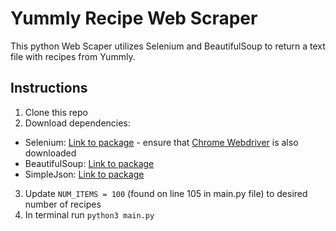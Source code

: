 # Yummly Recipe Web Scraper
This python Web Scaper utilizes Selenium and BeautifulSoup to return a text file with recipes from Yummly.

## Instructions
1) Clone this repo
2) Download dependencies:
  * Selenium: [Link to package](https://pypi.org/project/selenium/) - ensure that [Chrome Webdriver](http://chromedriver.chromium.org/downloads) is also downloaded
  * BeautifulSoup: [Link to package](https://pypi.org/project/beautifulsoup4/)
  * SimpleJson: [Link to package](https://pypi.org/project/simplejson/)
3) Update ```NUM_ITEMS = 100``` (found on line 105 in main.py file) to desired number of recipes
4) In terminal run ```python3 main.py```
